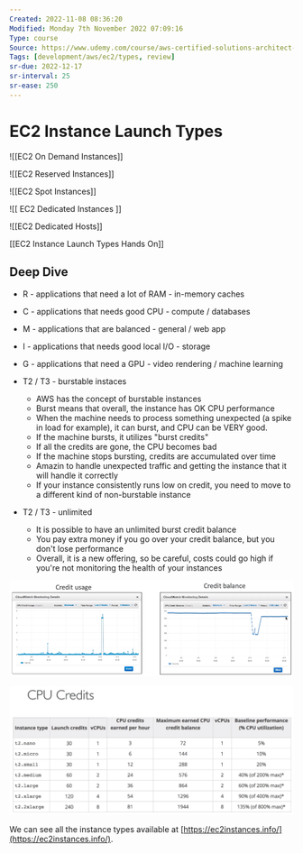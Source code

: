 ```yaml
---
Created: 2022-11-08 08:36:20
Modified: Monday 7th November 2022 07:09:16
Type: course
Source: https://www.udemy.com/course/aws-certified-solutions-architect-associate-saa-c01/?xref=E0Aed11STH4LPUQvCz0GJFABTmM=
Tags: [development/aws/ec2/types, review]
sr-due: 2022-12-17
sr-interval: 25
sr-ease: 250
---
```


# EC2 Instance Launch Types

![[EC2 On Demand Instances]]

![[EC2 Reserved Instances]]

![[EC2 Spot Instances]]

![[ EC2 Dedicated Instances ]]

![[EC2 Dedicated Hosts]]

[[EC2 Instance Launch Types Hands On]]

## Deep Dive

- R - applications that need a lot of RAM - in-memory caches
- C - applications that needs good CPU - compute / databases
- M - applications that are balanced - general / web app
- I - applications that needs good local I/O - storage
- G - applications that need a GPU - video rendering / machine learning
- T2 / T3 - burstable instaces 
    - AWS has the concept of burstable instances
    - Burst means that overall, the instance has OK CPU performance
    - When the machine needs to process something unexpected (a spike in load for example), it can burst, and CPU can be VERY good.
    - If the machine bursts, it utilizes "burst credits"
    - If all the credits are gone, the CPU becomes bad
    - If the machine stops bursting, credits are accumulated over time
    - Amazin to handle unexpected traffic and getting the instance that it will handle it correctly
    - If your instance consistently runs low on credit, you need to move to a different kind of non-burstable instance
    
- T2 / T3 - unlimited
    - It is possible to have an unlimited burst credit balance
    - You pay extra money if you go over your credit balance, but you don't lose performance
    - Overall, it is a new offering, so be careful, costs could go high if you're not monitoring the health of your instances

![](../../../images/2019-11-22-12-47-21.png)

![](../../../images/2019-11-22-12-47-46.png)

We can see all the instance types available at [https://ec2instances.info/](https://ec2instances.info/).

